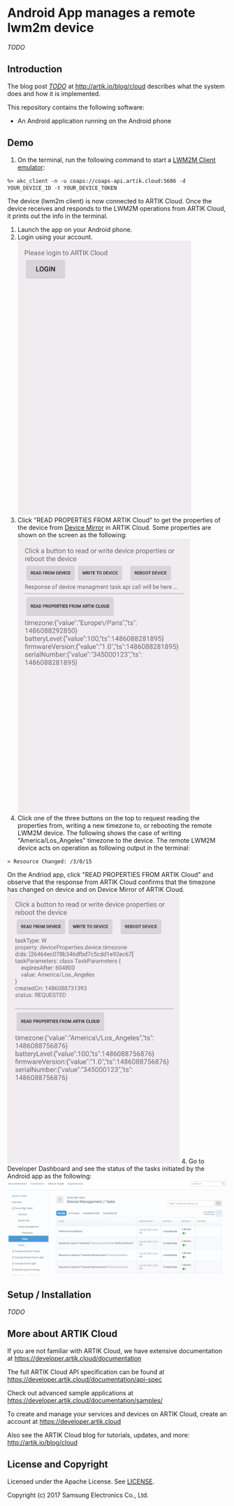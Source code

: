 # Android App manages a remote lwm2m device

*TODO*

Introduction
-------------

The blog post [*TODO*](https://blog.samsungsami.io/development/iot/mobile/rules/2016/03/23/develop-an-android-app-to-manage-sami-rules.html) at http://artik.io/blog/cloud describes what the system does and how it is implemented.

This repository contains the following software:

 - An Android application running on the Android phone

Demo
-------------

 1. On the terminal, run the following command to start a [LWM2M Client emulator](https://github.com/artikcloud/artikcloud-lwm2m-c):

   ```
   %> akc_client -n -u coaps://coaps-api.artik.cloud:5686 -d YOUR_DEVICE_ID -t YOUR_DEVICE_TOKEN
   ```
 The device (lwm2m client) is now connected to ARTIK Cloud. Once the device receives and responds to the LWM2M operations from ARTIK Cloud, it prints out the info in the terminal. 
 1. Launch the app on your Android phone. 
 2. Login using your account. <br />
![Login](./img/screen_1_login.png)
 3. Click "READ PROPERTIES FROM ARTIK Cloud" to get the properties of the device from [Device Mirror](https://developer.artik.cloud/documentation/advanced-features/device-management.html#device-mirror) in ARTIK Cloud. Some properties are shown on the screen as the following: <br />
![getProperties](./img/screen_2_readPropFromAKC.png)
 3. Click one of the three buttons on the top to request reading the properties from, writing a new timezone to, or rebooting the remote LWM2M device. The following shows the case of writing "America/Los_Angeles" timezone to the device. The remote LWM2M device acts on operation as following output in the terminal:
 
   ```
   > Resource Changed: /3/0/15
   ```
On the Andriod app, click "READ PROPERTIES FROM ARTIK Cloud" and observe that the response from ARTIK Cloud confirms that the timezone has changed on device and on Device Mirror of ARTIK Cloud.<br />
![writeToDevice](./img/screen_3_writePropToDevice.png)
 4. Go to Developer Dashboard and see the status of the tasks initiated by the Android app as the following:<br />
![Task status in Developer Dashboard](./img/devdashboard_task_result.png)

Setup / Installation
-------------
*TODO*

More about ARTIK Cloud
---------------------

If you are not familiar with ARTIK Cloud, we have extensive documentation at https://developer.artik.cloud/documentation

The full ARTIK Cloud API specification can be found at https://developer.artik.cloud/documentation/api-spec

Check out advanced sample applications at https://developer.artik.cloud/documentation/samples/

To create and manage your services and devices on ARTIK Cloud, create an account at https://developer.artik.cloud

Also see the ARTIK Cloud blog for tutorials, updates, and more: http://artik.io/blog/cloud

License and Copyright
---------------------

Licensed under the Apache License. See [LICENSE](LICENSE).

Copyright (c) 2017 Samsung Electronics Co., Ltd.
